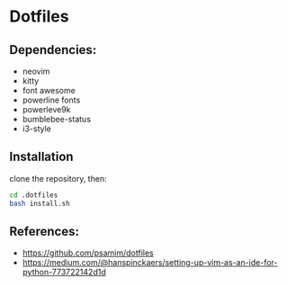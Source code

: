 # Dotfiles

## Dependencies:
 - neovim
 - kitty
 - font awesome 
 - powerline fonts
 - powerleve9k
 - bumblebee-status
 - i3-style

## Installation
clone the repository, then:

```bash
cd .dotfiles
bash install.sh
```

## References:
 - https://github.com/psamim/dotfiles
 - https://medium.com/@hanspinckaers/setting-up-vim-as-an-ide-for-python-773722142d1d
